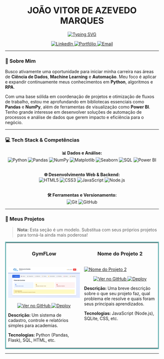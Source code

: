 <div align="center">
  
# JOÃO VITOR DE AZEVEDO MARQUES
  
<a href="https://git.io/typing-svg"><img src="https://readme-typing-svg.herokuapp.com?font=Fira+Code&size=22&pause=1000&color=33FF33&center=true&vCenter=true&width=500&lines=Cientista+de+Dados+em+forma%C3%A7%C3%A3o;Apaixonado+por+Automa%C3%A7%C3%A3o+e+RPA;Desenvolvedor+de+solu%C3%A7%C3%B5es+com+Python" alt="Typing SVG" /></a>

</div>

<p align="center">
  <a href="https://www.linkedin.com/in/jo%C3%A3o-vitor-marques-0094b62b6/" target="_blank">
    <img src="https://img.shields.io/badge/LinkedIn-0077B5?style=for-the-badge&logo=linkedin&logoColor=white" alt="LinkedIn">
  </a>
  <a href="https://joaomarques.apetechnology.com.br/" target="_blank">
    <img src="https://img.shields.io/badge/Portfólio-1DB954?style=for-the-badge&logo=briefcase&logoColor=white" alt="Portfólio">
  </a>
  <a href="mailto:marques.jva@gmail.com" target="_blank">
    <img src="https://img.shields.io/badge/Email-D14836?style=for-the-badge&logo=gmail&logoColor=white" alt="Email">
  </a>
</p>

---

### 🚀 Sobre Mim

Busco ativamente uma oportunidade para iniciar minha carreira nas áreas de **Ciência de Dados**, **Machine Learning** e **Automação**. Meu foco é aplicar e expandir continuamente meus conhecimentos em **Python**, algoritmos e **RPA**.

Com uma base sólida em coordenação de projetos e otimização de fluxos de trabalho, estou me aprofundando em bibliotecas essenciais como **Pandas** e **NumPy**, além de ferramentas de visualização como **Power BI**. Tenho grande interesse em desenvolver soluções de automação de processos e análise de dados que gerem impacto e eficiência para o negócio.

---

### 💻 Tech Stack & Competências

<div align="center">
  
**📊 Dados e Análise:**<br>
<img src="https://img.shields.io/badge/Python-3776AB?style=for-the-badge&logo=python&logoColor=white" alt="Python">
<img src="https://img.shields.io/badge/Pandas-150458?style=for-the-badge&logo=pandas&logoColor=white" alt="Pandas">
<img src="https://img.shields.io/badge/NumPy-013243?style=for-the-badge&logo=numpy&logoColor=white" alt="NumPy">
<img src="https://img.shields.io/badge/Matplotlib-3776AB?style=for-the-badge&logo=matplotlib&logoColor=white" alt="Matplotlib">
<img src="https://img.shields.io/badge/Seaborn-3776AB?style=for-the-badge&logo=seaborn&logoColor=white" alt="Seaborn">
<img src="https://img.shields.io/badge/SQL-4479A1?style=for-the-badge&logo=postgresql&logoColor=white" alt="SQL">
<img src="https://img.shields.io/badge/Power%20BI-F2C811?style=for-the-badge&logo=powerbi&logoColor=black" alt="Power BI">
<br><br>

**🌐 Desenvolvimento Web & Backend:**<br>
<img src="https://img.shields.io/badge/HTML5-E34F26?style=for-the-badge&logo=html5&logoColor=white" alt="HTML5">
<img src="https://img.shields.io/badge/CSS3-1572B6?style=for-the-badge&logo=css3&logoColor=white" alt="CSS3">
<img src="https://img.shields.io/badge/JavaScript-F7DF1E?style=for-the-badge&logo=javascript&logoColor=black" alt="JavaScript">
<img src="https://img.shields.io/badge/Node.js-339933?style=for-the-badge&logo=nodedotjs&logoColor=white" alt="Node.js">
<br><br>

**🛠️ Ferramentas e Versionamento:**<br>
<img src="https://img.shields.io/badge/Git-F05032?style=for-the-badge&logo=git&logoColor=white" alt="Git">
<img src="https://img.shields.io/badge/GitHub-181717?style=for-the-badge&logo=github&logoColor=white" alt="GitHub">

</div>

---

### 📂 Meus Projetos

> **Nota:** Esta seção é um modelo. Substitua com seus próprios projetos para torná-la ainda mais poderosa!

<table bordercolor="#66b2b2">
  <tr>
    <td width="50%" valign="top">
      <h3 align="center">GymFLow</h3>
      <br />
      <a target="_blank" href="#">
        <img src="tela-gymflow.png" width="100%" alt="Projeto GymFlow"/>
      </a>
      <br />
      <p align="center">
        <a href="#" target="_blank">
          <img src="https://img.shields.io/badge/Ver%20no%20GitHub-181717?style=for-the-badge&logo=github&logoColor=white" alt="Ver no GitHub">
        </a>
        <a href="#" target="_blank">
          <img src="https://img.shields.io/badge/Deploy-0077B5?style=for-the-badge&logo=vercel&logoColor=white" alt="Deploy">
        </a>
      </p>
      <p>
        <strong>Descrição:</strong> Um sistema de cadastro, controle e relatórios simples para academias.
      </p>
      <p>
        <strong>Tecnologias:</strong> Python (Pandas, Flask), SQL, HTML, etc.
      </p>
    </td>
    <td width="50%" valign="top">
      <h3 align="center">Nome do Projeto 2</h3>
      <br />
      <a target="_blank" href="#">
        <img src="https://picsum.photos/seed/2/400/200" width="100%" alt="Nome do Projeto 2"/>
      </a>
      <br />
      <p align="center">
        <a href="#" target="_blank">
          <img src="https://img.shields.io/badge/Ver%20no%20GitHub-181717?style=for-the-badge&logo=github&logoColor=white" alt="Ver no GitHub">
        </a>
        <a href="#" target="_blank">
          <img src="https://img.shields.io/badge/Deploy-0077B5?style=for-the-badge&logo=vercel&logoColor=white" alt="Deploy">
        </a>
      </p>
      <p>
        <strong>Descrição:</strong> Uma breve descrição sobre o que seu projeto faz, qual problema ele resolve e quais foram seus principais aprendizados.
      </p>
      <p>
        <strong>Tecnologias:</strong> JavaScript (Node.js), SQLite, CSS, etc.
      </p>
    </td>
  </tr>
</table>

---
